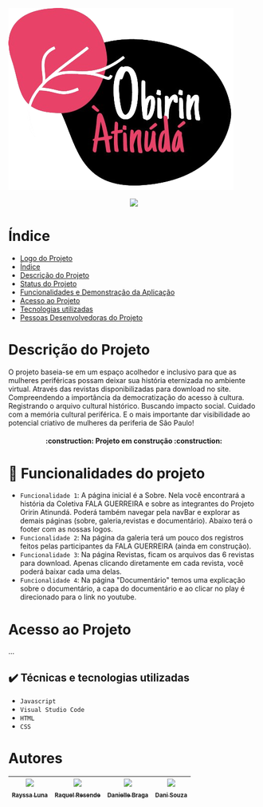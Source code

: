  ![logo do projeto](./imgs/logoobirin.png)


<p align="center">

<img loading="lazy" src="http://img.shields.io/static/v1?label=STATUS&message=EM%20DESENVOLVIMENTO&color=GREEN&style=for-the-badge"/>
</p>

# Índice

- [Logo do Projeto](#Título-e-Imagem-de-capa)
- [Índice](#índice)
- [Descrição do Projeto](#descrição-do-projeto)
- [Status do Projeto](#status-do-Projeto)
- [Funcionalidades e Demonstração da Aplicação](#funcionalidades-e-demonstração-da-aplicação)
- [Acesso ao Projeto](#acesso-ao-projeto)
- [Tecnologias utilizadas](#tecnologias-utilizadas)
- [Pessoas Desenvolvedoras do Projeto](#pessoas-desenvolvedorasa)

# Descrição do Projeto

O projeto baseia-se em um espaço acolhedor e inclusivo para que as mulheres periféricas possam deixar sua história eternizada no ambiente virtual. Através das revistas disponibilizadas para download no site. Compreendendo a importância da democratização do acesso à cultura. Registrando o arquivo cultural histórico. Buscando impacto social. Cuidado com a memória cultural periférica. E o mais importante dar visibilidade ao potencial criativo de mulheres da periferia de São Paulo!

<h4 align="center"> 
    :construction:  Projeto em construção  :construction:
</h4>

# 🔨 Funcionalidades do projeto

- `Funcionalidade 1`: A página inicial é a Sobre. Nela você encontrará a história da Coletiva FALA GUERREIRA e sobre as integrantes do Projeto Oririn Atinundá. Poderá também navegar pela navBar e explorar as demais páginas (sobre, galeria,revistas e documentário). Abaixo terá o footer com as nossas logos.
- `Funcionalidade 2`: Na página da galeria terá um pouco dos registros feitos pelas participantes da FALA GUERREIRA (ainda em construção).
- `Funcionalidade 3`: Na página Revistas, ficam os arquivos das 6 revistas para download. Apenas clicando diretamente em cada revista, você poderá baixar cada uma delas.
- `Funcionalidade 4`: Na página "Documentário" temos uma explicação sobre o documentário, a capa do documentário e ao clicar no play é direcionado para o link no youtube. 

# Acesso ao Projeto

...

## ✔️ Técnicas e tecnologias utilizadas

- `Javascript`
- `Visual Studio Code`
- `HTML`
- `CSS`

# Autores

| [<img loading="lazy" src="https://avatars.githubusercontent.com/u/146406676?v=4" width=115><br><sub>Rayssa Luna</sub>](https://github.com/rayssaluna) | [<img loading="lazy" src="https://avatars.githubusercontent.com/u/111981243?s=400&u=f2c9c7b68a0a25bece5a1fe2707b3f8862ee20db&v=4" width=115><br><sub>Raquel Resende</sub>](https://github.com/RaquelResende) | [<img loading="lazy" src="https://avatars.githubusercontent.com/u/144862878?v=4" width=115><br><sub>Danielle Braga</sub>](https://github.com/danifemsib) | [<img loading="lazy" src="https://avatars.githubusercontent.com/u/144566962?v=4" width=115><br><sub>Dani Souza</sub>](https://github.com/danisoulz) |
| :---------------------------------------------------------------------------------------------------------------------------------------------------: | :----------------------------------------------------------------------------------------------------------------------------------------------------------------------------------------------------------: | :------------------------------------------------------------------------------------------------------------------------------------------------------: | --------------------------------------------------------------------------------------------------------------------------------------------------- |
